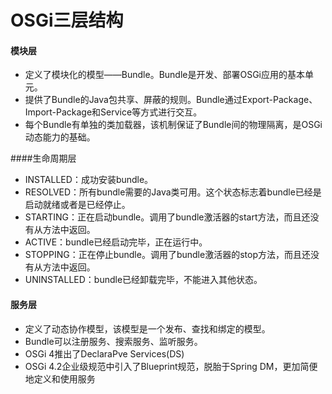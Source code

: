 OSGi三层结构
=========

#### 模块层
- 定义了模块化的模型——Bundle。Bundle是开发、部署OSGi应用的基本单元。
- 提供了Bundle的Java包共享、屏蔽的规则。Bundle通过Export-Package、Import-Package和Service等方式进行交互。
- 每个Bundle有单独的类加载器，该机制保证了Bundle间的物理隔离，是OSGi动态能力的基础。

####生命周期层
- INSTALLED：成功安装bundle。
- RESOLVED：所有bundle需要的Java类可用。这个状态标志着bundle已经是启动就绪或者是已经停止。
- STARTING：正在启动bundle。调用了bundle激活器的start方法，而且还没有从方法中返回。
- ACTIVE：bundle已经启动完毕，正在运行中。
- STOPPING：正在停止bundle。调用了bundle激活器的stop方法，而且还没有从方法中返回。
- UNINSTALLED：bundle已经卸载完毕，不能进入其他状态。

#### 服务层
- 定义了动态协作模型，该模型是一个发布、查找和绑定的模型。
- Bundle可以注册服务、搜索服务、监听服务。
- OSGi 4推出了DeclaraPve Services(DS)
- OSGi 4.2企业级规范中引入了Blueprint规范，脱胎于Spring DM，更加简便地定义和使用服务